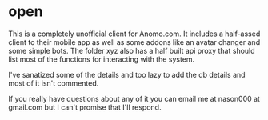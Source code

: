 # open
This is a completely unofficial client for Anomo.com. It includes a half-assed client to their mobile app as well as some addons like an avatar changer and some simple bots. The folder xyz also has a half built api proxy that should list most of the functions for interacting with the system.

I've sanatized some of the details and too lazy to add the db details and most of it isn't commented. 

If you really have questions about any of it you can email me at nason000 at gmail.com but I can't promise that I'll respond.
